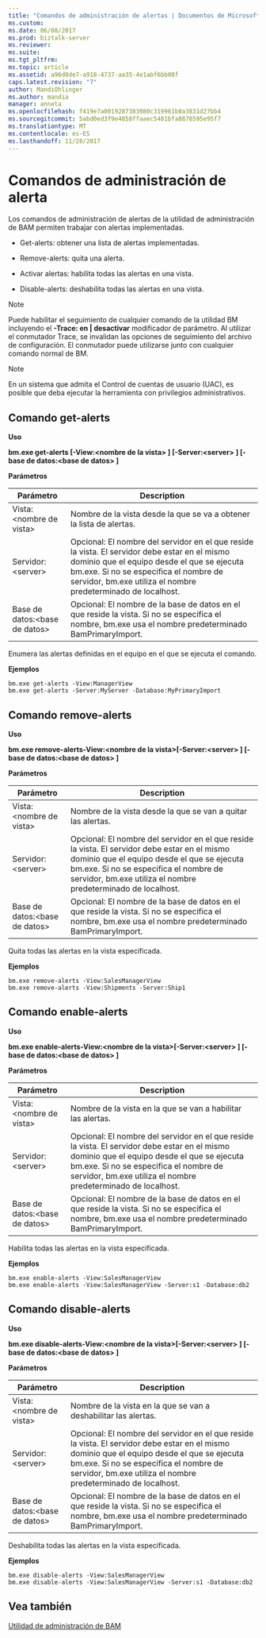 ```yaml
---
title: "Comandos de administración de alertas | Documentos de Microsoft"
ms.custom: 
ms.date: 06/08/2017
ms.prod: biztalk-server
ms.reviewer: 
ms.suite: 
ms.tgt_pltfrm: 
ms.topic: article
ms.assetid: a96d8de7-a918-4737-aa35-4e1abf6bb08f
caps.latest.revision: "7"
author: MandiOhlinger
ms.author: mandia
manager: anneta
ms.openlocfilehash: f419e7a0019287383080c319961b8a3831d27bb4
ms.sourcegitcommit: 5abd0ed3f9e4858ffaaec5481bfa8878595e95f7
ms.translationtype: MT
ms.contentlocale: es-ES
ms.lasthandoff: 11/28/2017
---
```

# <a name="alert-management-commands"></a>Comandos de administración de alerta
Los comandos de administración de alertas de la utilidad de administración de BAM permiten trabajar con alertas implementadas.  
  
-   Get-alerts: obtener una lista de alertas implementadas.  
  
-   Remove-alerts: quita una alerta.  
  
-   Activar alertas: habilita todas las alertas en una vista.  
  
-   Disable-alerts: deshabilita todas las alertas en una vista.  
  
> [!NOTE]
>  Puede habilitar el seguimiento de cualquier comando de la utilidad BM incluyendo el **-Trace: en &#124; desactivar** modificador de parámetro. Al utilizar el conmutador Trace, se invalidan las opciones de seguimiento del archivo de configuración. El conmutador puede utilizarse junto con cualquier comando normal de BM.  
  
> [!NOTE]
>  En un sistema que admita el Control de cuentas de usuario (UAC), es posible que deba ejecutar la herramienta con privilegios administrativos.  
  
## <a name="get-alerts-command"></a>Comando get-alerts  
 **Uso**  
  
 **bm.exe get-alerts [-View:\<nombre de la vista\> ] [-Server:\<server\> ] [-base de datos:\<base de datos\> ]**  
  
 **Parámetros**  
  
|Parámetro|Description|  
|---------------|-----------------|  
|Vista:\<nombre de vista\>|Nombre de la vista desde la que se va a obtener la lista de alertas.|  
|Servidor:\<server\>|Opcional: El nombre del servidor en el que reside la vista. El servidor debe estar en el mismo dominio que el equipo desde el que se ejecuta bm.exe. Si no se especifica el nombre de servidor, bm.exe utiliza el nombre predeterminado de localhost.|  
|Base de datos:\<base de datos\>|Opcional: El nombre de la base de datos en el que reside la vista. Si no se especifica el nombre, bm.exe usa el nombre predeterminado BamPrimaryImport.|  
  
 Enumera las alertas definidas en el equipo en el que se ejecuta el comando.  
  
 **Ejemplos**  
  
```  
bm.exe get-alerts -View:ManagerView  
bm.exe get-alerts -Server:MyServer -Database:MyPrimaryImport  
```  
  
## <a name="remove-alerts-command"></a>Comando remove-alerts  
 **Uso**  
  
 **bm.exe remove-alerts-View:\<nombre de la vista\>[-Server:\<server\> ] [-base de datos:\<base de datos\> ]**  
  
 **Parámetros**  
  
|Parámetro|Description|  
|---------------|-----------------|  
|Vista:\<nombre de vista\>|Nombre de la vista desde la que se van a quitar las alertas.|  
|Servidor:\<server\>|Opcional: El nombre del servidor en el que reside la vista. El servidor debe estar en el mismo dominio que el equipo desde el que se ejecuta bm.exe. Si no se especifica el nombre de servidor, bm.exe utiliza el nombre predeterminado de localhost.|  
|Base de datos:\<base de datos\>|Opcional: El nombre de la base de datos en el que reside la vista. Si no se especifica el nombre, bm.exe usa el nombre predeterminado BamPrimaryImport.|  
  
 Quita todas las alertas en la vista especificada.  
  
 **Ejemplos**  
  
```  
bm.exe remove-alerts -View:SalesManagerView  
bm.exe remove-alerts -View:Shipments -Server:Ship1  
```  
  
## <a name="enable-alerts-command"></a>Comando enable-alerts  
 **Uso**  
  
 **bm.exe enable-alerts-View:\<nombre de la vista\>[-Server:\<server\> ] [-base de datos:\<base de datos\> ]**  
  
 **Parámetros**  
  
|Parámetro|Description|  
|---------------|-----------------|  
|Vista:\<nombre de vista\>|Nombre de la vista en la que se van a habilitar las alertas.|  
|Servidor:\<server\>|Opcional: El nombre del servidor en el que reside la vista. El servidor debe estar en el mismo dominio que el equipo desde el que se ejecuta bm.exe. Si no se especifica el nombre de servidor, bm.exe utiliza el nombre predeterminado de localhost.|  
|Base de datos:\<base de datos\>|Opcional: El nombre de la base de datos en el que reside la vista. Si no se especifica el nombre, bm.exe usa el nombre predeterminado BamPrimaryImport.|  
  
 Habilita todas las alertas en la vista especificada.  
  
 **Ejemplos**  
  
```  
bm.exe enable-alerts -View:SalesManagerView  
bm.exe enable-alerts -View:SalesManagerView -Server:s1 -Database:db2  
```  
  
## <a name="disable-alerts-command"></a>Comando disable-alerts  
 **Uso**  
  
 **bm.exe disable-alerts-View:\<nombre de la vista\>[-Server:\<server\> ] [-base de datos:\<base de datos\> ]**  
  
 **Parámetros**  
  
|Parámetro|Description|  
|---------------|-----------------|  
|Vista:\<nombre de vista\>|Nombre de la vista en la que se van a deshabilitar las alertas.|  
|Servidor:\<server\>|Opcional: El nombre del servidor en el que reside la vista. El servidor debe estar en el mismo dominio que el equipo desde el que se ejecuta bm.exe. Si no se especifica el nombre de servidor, bm.exe utiliza el nombre predeterminado de localhost.|  
|Base de datos:\<base de datos\>|Opcional: El nombre de la base de datos en el que reside la vista. Si no se especifica el nombre, bm.exe usa el nombre predeterminado BamPrimaryImport.|  
  
 Deshabilita todas las alertas en la vista especificada.  
  
 **Ejemplos**  
  
```  
bm.exe disable-alerts -View:SalesManagerView  
bm.exe disable-alerts -View:SalesManagerView -Server:s1 -Database:db2  
```  
  
## <a name="see-also"></a>Vea también  
 [Utilidad de administración de BAM](../core/bam-management-utility.md)